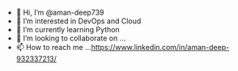 - 👋 Hi, I’m @aman-deep739
- 👀 I’m interested in DevOps and Cloud
- 🌱 I’m currently learning Python
- 💞️ I’m looking to collaborate on ...
- 📫 How to reach me ...https://www.linkedin.com/in/aman-deep-932337213/

<!---
aman-deep739/aman-deep739 is a ✨ special ✨ repository because its `README.md` (this file) appears on your GitHub profile.
You can click the Preview link to take a look at your changes.
--->
